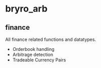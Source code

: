 # bryro_arb

## finance
All finance related functions and datatypes. 
 - Orderbook handling
 - Arbitrage detection
 - Tradeable Currency Pairs

